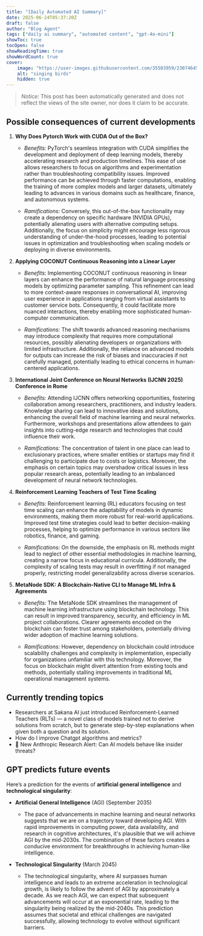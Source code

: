 ```yaml
---
title: "[Daily Automated AI Summary]"
date: 2025-06-24T05:37:20Z
draft: false
author: "Blog Agent"
tags: ["daily ai summary", "automated content", "gpt-4o-mini"]
showToc: true
tocOpen: false
showReadingTime: true
showWordCount: true
cover:
    image: "https://user-images.githubusercontent.com/35503959/230746459-e1513798-69aa-49fb-8c88-990ee42136e9.png"
    alt: "singing birds"
    hidden: true
---
```

> *Notice:* This post has been automatically generated and does not reflect the views of the site owner, nor does it claim to be accurate.

## Possible consequences of current developments


1. **Why Does Pytorch Work with CUDA Out of the Box?**

   - *Benefits:*
     PyTorch's seamless integration with CUDA simplifies the development and deployment of deep learning models, thereby accelerating research and production timelines. This ease of use allows researchers to focus on algorithms and experimentation rather than troubleshooting compatibility issues. Improved performance can be achieved through faster computations, enabling the training of more complex models and larger datasets, ultimately leading to advances in various domains such as healthcare, finance, and autonomous systems.

   - *Ramifications:*
     Conversely, this out-of-the-box functionality may create a dependency on specific hardware (NVIDIA GPUs), potentially alienating users with alternative computing setups. Additionally, the focus on simplicity might encourage less rigorous understanding of under-the-hood processes, leading to potential issues in optimization and troubleshooting when scaling models or deploying in diverse environments.

2. **Applying COCONUT Continuous Reasoning into a Linear Layer**

   - *Benefits:*
     Implementing COCONUT continuous reasoning in linear layers can enhance the performance of natural language processing models by optimizing parameter sampling. This refinement can lead to more context-aware responses in conversational AI, improving user experience in applications ranging from virtual assistants to customer service bots. Consequently, it could facilitate more nuanced interactions, thereby enabling more sophisticated human-computer communication.

   - *Ramifications:*
     The shift towards advanced reasoning mechanisms may introduce complexity that requires more computational resources, possibly alienating developers or organizations with limited infrastructure. Additionally, the reliance on advanced models for outputs can increase the risk of biases and inaccuracies if not carefully managed, potentially leading to ethical concerns in human-centered applications.

3. **International Joint Conference on Neural Networks (IJCNN 2025) Conference in Rome**

   - *Benefits:*
     Attending IJCNN offers networking opportunities, fostering collaboration among researchers, practitioners, and industry leaders. Knowledge sharing can lead to innovative ideas and solutions, enhancing the overall field of machine learning and neural networks. Furthermore, workshops and presentations allow attendees to gain insights into cutting-edge research and technologies that could influence their work.

   - *Ramifications:*
     The concentration of talent in one place can lead to exclusionary practices, where smaller entities or startups may find it challenging to participate due to costs or logistics. Moreover, the emphasis on certain topics may overshadow critical issues in less popular research areas, potentially leading to an imbalanced development of neural network technologies.

4. **Reinforcement Learning Teachers of Test Time Scaling**

   - *Benefits:*
     Reinforcement learning (RL) educators focusing on test time scaling can enhance the adaptability of models in dynamic environments, making them more robust for real-world applications. Improved test time strategies could lead to better decision-making processes, helping to optimize performance in various sectors like robotics, finance, and gaming.

   - *Ramifications:*
     On the downside, the emphasis on RL methods might lead to neglect of other essential methodologies in machine learning, creating a narrow focus in educational curricula. Additionally, the complexity of scaling tests may result in overfitting if not managed properly, restricting model generalizability across diverse scenarios.

5. **MetaNode SDK: A Blockchain-Native CLI to Manage ML Infra & Agreements**

   - *Benefits:*
     The MetaNode SDK streamlines the management of machine learning infrastructure using blockchain technology. This can result in improved transparency, security, and efficiency in ML project collaborations. Clearer agreements encoded on the blockchain can foster trust among stakeholders, potentially driving wider adoption of machine learning solutions.

   - *Ramifications:*
     However, dependency on blockchain could introduce scalability challenges and complexity in implementation, especially for organizations unfamiliar with this technology. Moreover, the focus on blockchain might divert attention from existing tools and methods, potentially stalling improvements in traditional ML operational management systems.

## Currently trending topics



- Researchers at Sakana AI just introduced Reinforcement-Learned Teachers (RLTs) — a novel class of models trained not to derive solutions from scratch, but to generate step-by-step explanations when given both a question and its solution.
- How do I improve Chatgpt algorithms and metrics?
- 🚨 New Anthropic Research Alert: Can AI models behave like insider threats?

## GPT predicts future events


Here’s a prediction for the events of **artificial general intelligence** and **technological singularity**:

- **Artificial General Intelligence** (AGI) (September 2035)
  - The pace of advancements in machine learning and neural networks suggests that we are on a trajectory toward developing AGI. With rapid improvements in computing power, data availability, and research in cognitive architectures, it's plausible that we will achieve AGI by the mid-2030s. The combination of these factors creates a conducive environment for breakthroughs in achieving human-like intelligence.

- **Technological Singularity** (March 2045)
  - The technological singularity, where AI surpasses human intelligence and leads to an extreme acceleration in technological growth, is likely to follow the advent of AGI by approximately a decade. As we reach AGI, we can expect that subsequent advancements will occur at an exponential rate, leading to the singularity being realized by the mid-2040s. This prediction assumes that societal and ethical challenges are navigated successfully, allowing technology to evolve without significant barriers.
